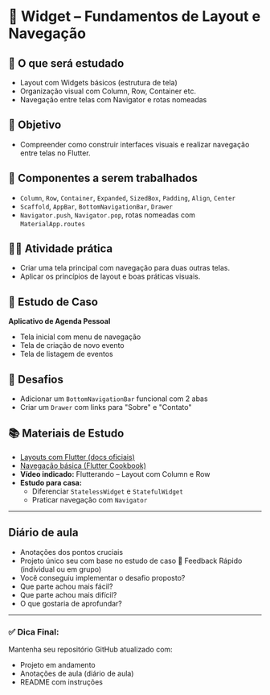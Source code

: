 # 📅 Widget – Fundamentos de Layout e Navegação

## 🎯 O que será estudado
- Layout com Widgets básicos (estrutura de tela)
- Organização visual com Column, Row, Container etc.
- Navegação entre telas com Navigator e rotas nomeadas

## 🧠 Objetivo
- Compreender como construir interfaces visuais e realizar navegação entre telas no Flutter.

## 🧩 Componentes a serem trabalhados
- `Column`, `Row`, `Container`, `Expanded`, `SizedBox`, `Padding`, `Align`, `Center`
- `Scaffold`, `AppBar`, `BottomNavigationBar`, `Drawer`
- `Navigator.push`, `Navigator.pop`, rotas nomeadas com `MaterialApp.routes`

## 👨‍💻 Atividade prática
- Criar uma tela principal com navegação para duas outras telas.
- Aplicar os princípios de layout e boas práticas visuais.

## 📌 Estudo de Caso
**Aplicativo de Agenda Pessoal**
- Tela inicial com menu de navegação
- Tela de criação de novo evento
- Tela de listagem de eventos

## 🚀 Desafios
- Adicionar um `BottomNavigationBar` funcional com 2 abas
- Criar um `Drawer` com links para "Sobre" e "Contato"

## 📚 Materiais de Estudo
- [Layouts com Flutter (docs oficiais)](https://docs.flutter.dev/ui/layout)
- [Navegação básica (Flutter Cookbook)](https://docs.flutter.dev/cookbook/navigation/navigation-basics)
- **Vídeo indicado:** Flutterando – Layout com Column e Row
- **Estudo para casa:**  
  - Diferenciar `StatelessWidget` e `StatefulWidget`  
  - Praticar navegação com `Navigator`

---

## Diário de aula
- Anotações dos pontos cruciais
- Projeto único seu com base no estudo de caso
📝 Feedback Rápido (individual ou em grupo)
- Você conseguiu implementar o desafio proposto?
- Que parte achou mais fácil?
- Que parte achou mais difícil?
- O que gostaria de aprofundar?

---

### ✅ Dica Final:
Mantenha seu repositório GitHub atualizado com:
- Projeto em andamento
- Anotações de aula (diário de aula)
- README com instruções

